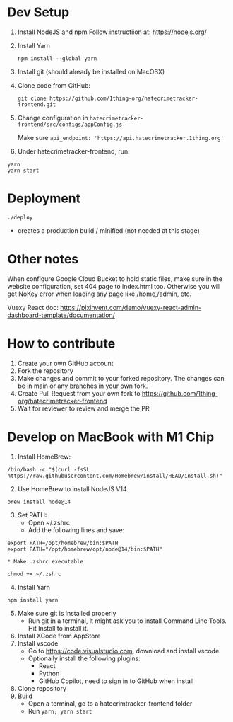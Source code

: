 # Dev Setup

1. Install NodeJS and npm
    Follow instructiion at: https://nodejs.org/
2. Install Yarn
    
    `npm install --global yarn`
3. Install git (should already be installed on MacOSX)
4. Clone code from GitHub:
    
    `git clone https://github.com/1thing-org/hatecrimetracker-frontend.git`

5. Change configuration in `hatecrimetracker-frontend/src/configs/appConfig.js`

    Make sure `api_endpoint: 'https://api.hatecrimetracker.1thing.org'`

6. Under hatecrimetracker-frontend, run:
```
yarn
yarn start
```

# Deployment

`./deploy`
- creates a production build / minified (not needed at this stage)

# Other notes
When configure Google Cloud Bucket to hold static files, make sure in the website configuration, 
set 404 page to index.html too. Otherwise you will get NoKey error when loading any page like /home,/admin, etc.

Vuexy React doc: https://pixinvent.com/demo/vuexy-react-admin-dashboard-template/documentation/

# How to contribute

1. Create your own GitHub account
2. Fork the repository
3. Make changes and commit to your forked repository. The changes can be in main or any branches in your own fork.
4. Create Pull Request from your own fork to https://github.com/1thing-org/hatecrimetracker-frontend
5. Wait for reviewer to review and merge the PR

# Develop on MacBook with M1 Chip

1. Install HomeBrew:
```
/bin/bash -c "$(curl -fsSL https://raw.githubusercontent.com/Homebrew/install/HEAD/install.sh)"
```
2. Use HomeBrew to install NodeJS V14
```
brew install node@14
```
3. Set PATH:
    * Open ~/.zshrc
    * Add the following lines and save:
```
export PATH=/opt/homebrew/bin:$PATH
export PATH="/opt/homebrew/opt/node@14/bin:$PATH"
```    
    * Make .zshrc executable
```
chmod +x ~/.zshrc
```
4. Install Yarn
```
npm install yarn
```
5. Make sure git is installed properly
    * Run git in a terminal, it might ask you to install Command Line Tools. Hit Install to install it.
6. Install XCode from AppStore
7. Install vscode
    * Go to https://code.visualstudio.com, download and install vscode.
    * Optionally install the following plugins:
        * React
        * Python
        * GitHub Copilot, need to sign in to GitHub when install
8. Clone repository
9. Build
    * Open a terminal, go to a hatecrimtracker-frontend folder
    * Run `yarn; yarn start`
